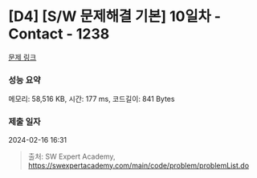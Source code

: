 # [D4] [S/W 문제해결 기본] 10일차 - Contact - 1238 

[문제 링크](https://swexpertacademy.com/main/code/problem/problemDetail.do?contestProbId=AV15B1cKAKwCFAYD) 

### 성능 요약

메모리: 58,516 KB, 시간: 177 ms, 코드길이: 841 Bytes

### 제출 일자

2024-02-16 16:31



> 출처: SW Expert Academy, https://swexpertacademy.com/main/code/problem/problemList.do